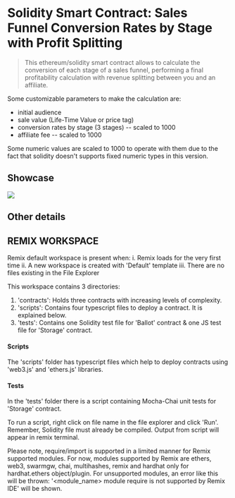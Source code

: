 # Solidity Smart Contract: Sales Funnel Conversion Rates by Stage with Profit Splitting

> This ethereum/solidity smart contract allows to calculate the conversion of each stage of a sales funnel, performing a final profitability calculation with revenue splitting between you and an affiliate.

Some customizable parameters to make the calculation are:

- initial audience
- sale value (Life-Time Value or price tag)
- conversion rates by stage (3 stages) -- scaled to 1000
- affiliate fee -- scaled to 1000

Some numeric values are scaled to 1000 to operate with them due to the fact that solidity doesn't supports fixed numeric types in this version.

## Showcase

![](https://github.com/algife/portfolio__smart-contract-solidity-sales-funnel-conversion-rates-profit-splitting-calculator/blob/main/showcase.gif)

## Other details

## REMIX WORKSPACE

Remix default workspace is present when:
i. Remix loads for the very first time
ii. A new workspace is created with 'Default' template
iii. There are no files existing in the File Explorer

This workspace contains 3 directories:

1. 'contracts': Holds three contracts with increasing levels of complexity.
2. 'scripts': Contains four typescript files to deploy a contract. It is explained below.
3. 'tests': Contains one Solidity test file for 'Ballot' contract & one JS test file for 'Storage' contract.

#### Scripts

The 'scripts' folder has typescript files which help to deploy contracts using 'web3.js' and 'ethers.js' libraries.

#### Tests

In the 'tests' folder there is a script containing Mocha-Chai unit tests for 'Storage' contract.

To run a script, right click on file name in the file explorer and click 'Run'. Remember, Solidity file must already be compiled.
Output from script will appear in remix terminal.

Please note, require/import is supported in a limited manner for Remix supported modules.
For now, modules supported by Remix are ethers, web3, swarmgw, chai, multihashes, remix and hardhat only for hardhat.ethers object/plugin.
For unsupported modules, an error like this will be thrown: '<module_name> module require is not supported by Remix IDE' will be shown.
